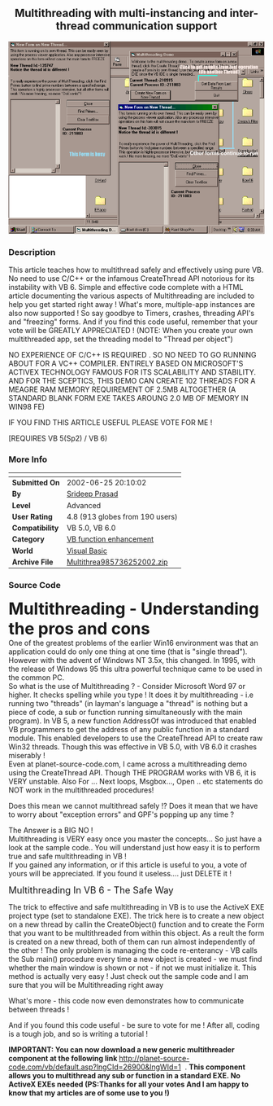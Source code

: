 ﻿<div align="center">

## Multithreading with multi\-instancing and inter\-thread communication support

<img src="PIC200172705202310.gif">
</div>

### Description

This article teaches how to multithread safely and effectively using pure VB. No need to use C/C++ or the infamous CreateThread API notorious for its instability with VB 6. Simple and effective code complete with a HTML article documenting the various aspects of Multithreading are included to help you get started right away ! What's more, multiple-app instances are also now supported ! So say goodbye to Timers, crashes, threading API's and "freezing" forms. And if you find this code useful, remember that your vote will be GREATLY APPRECIATED ! (NOTE: When you create your own multithreaded app, set the threading model to "Thread per object")

NO EXPERIENCE OF C/C++ IS REQUIRED . SO NO NEED TO GO RUNNING ABOUT FOR A VC++ COMPILER. ENTIRELY BASED ON MICROSOFT'S ACTIVEX TECHNOLOGY FAMOUS FOR ITS SCALABILITY AND STABILITY. AND FOR THE SCEPTICS, THIS DEMO CAN CREATE 102 THREADS FOR A MEAGRE RAM MEMORY REQUIREMENT OF 2.5MB ALTOGETHER (A STANDARD BLANK FORM EXE TAKES AROUNG 2.0 MB OF MEMORY IN WIN98 FE)

IF YOU FIND THIS ARTICLE USEFUL PLEASE VOTE FOR ME !

[REQUIRES VB 5(Sp2) / VB 6)
 
### More Info
 


<span>             |<span>
---                |---
**Submitted On**   |2002-06-25 20:10:02
**By**             |[Srideep Prasad](https://github.com/Planet-Source-Code/PSCIndex/blob/master/ByAuthor/srideep-prasad.md)
**Level**          |Advanced
**User Rating**    |4.8 (913 globes from 190 users)
**Compatibility**  |VB 5\.0, VB 6\.0
**Category**       |[VB function enhancement](https://github.com/Planet-Source-Code/PSCIndex/blob/master/ByCategory/vb-function-enhancement__1-25.md)
**World**          |[Visual Basic](https://github.com/Planet-Source-Code/PSCIndex/blob/master/ByWorld/visual-basic.md)
**Archive File**   |[Multithrea985736252002\.zip](https://github.com/Planet-Source-Code/srideep-prasad-multithreading-with-multi-instancing-and-inter-thread-communication-support__1-24672/archive/master.zip)





### Source Code

<html>
<head>
<title>Multithreading</title>
</head>
<body>
<p><b><font size="6">Multithreading - Understanding the pros and cons</font><br>
</b> One of the greatest problems of the earlier Win16 environment was that an application could do only one thing at one time (that is "single thread"). However with the advent of Windows NT 3.5x, this changed. In 1995, with the release of Windows 95 this ultra powerful technique came to be used in the common PC.<br>
 So what is the use of Multithreading ? - Consider Microsoft Word 97 or higher. It checks spelling while you type ! It does it by multithreading - i.e running two "threads" (in layman's language a "thread" is nothing but a piece of code, a sub or function running simultaneously with the main program). In VB 5, a new function AddressOf was introduced that enabled VB programmers to get the address of any public function in a standard module. This enabled developers to use the CreateThread API to create raw Win32 threads. Though this was effective in VB 5.0, with VB 6.0 it crashes miserably !<br>
Even at planet-source-code.com, I came across a multithreading demo using the CreateThread API. Though THE PROGRAM works with VB 6, it is VERY unstable. Also For ... Next loops, Msgbox..., Open .. etc statements do NOT work in the multithreaded procedures!<br>
</p>
<p>
Does this mean we cannot multithread safely !? Does it mean that we have to worry about
"exception errors" and GPF's popping up any time ?
</p>
<p>
The Answer is a BIG NO !<br>
Multithreading is VERY easy once you master the concepts... So just have a look at the sample code.. You will understand just how easy it is to perform true and safe multithreading in VB !<br>
If you gained any information, or if this article is useful to you, a vote of yours will be appreciated. If you found it useless.... just DELETE it !<br>
</p>
<p><font size="4">Multithreading In VB 6 - The Safe Way<br>
</font>
</p>
<p>The trick to effective and safe multithreading in VB is to use the ActiveX EXE project type (set to standalone EXE). The trick here is to create a new object on a new thread by callin the CreateObject() function and to create the Form that you want to be multithreaded from within this object. As a reult the form is created on a new thread, both of them can run almost independently of the other ! The only problem is managing the code re-enterancy - VB calls the Sub main() procedure every time a new object is created - we must find whether the main window is shown or not - if not we must initialize it. This method is actually very easy ! Just check out the sample code and I am sure that you will be Multithreading right
away
</p>
<p>What's more - this code now even demonstrates how to communicate between
threads !
</p>
<p> And if you found this code useful - be sure to vote for me ! After all, coding is a tough job, and so is writing a tutorial
!<br>
</p>
<p><b>IMPORTANT: You can now download a new generic multithreader component at
the following link </b><a href="http://planet-source-code.com/vb/default.asp?lngCId=26900&lngWId=1">http://planet-source-code.com/vb/default.asp?lngCId=26900&lngWId=1</a> 
. <b>This component allows you to multithread any sub or function in a standard
EXE. No ActiveX EXEs needed (PS:Thanks for all your votes And I am happy to know
that my articles are of some use to you !)</b><br>
<br>
</p>
</body>
</html>

